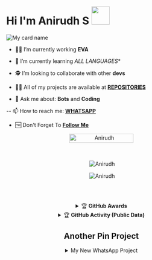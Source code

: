 # Hi I'm Anirudh S&nbsp;<a href="Hey"><img src="https://raw.githubusercontent.com/TOXIC-DEVIL/TOXIC-DEVIL/TOXIC-DEVIL-OFFICIAL/media/Hi.gif" width="48px"></a>

![My card name](https://cardivo.vercel.app/api?name=AnirudhS&description=Hi,%20Welcome%20To%20My%20Profile%20❤&image=https://avatars.githubusercontent.com/u/78668573?v=4&s=10?v=4&backgroundColor=%23ecf0f1&instagram=_a_n_i_r_u_d_h_&github=SudoAnirudh&twitter=&pattern=leaf&colorPattern=%23eaeaea)

- 🧑‍🏫 I’m currently working **EVA**

- 📖 I’m currently learning *ALL LANGUAGES**

- 🕵️ I’m looking to collaborate with other **devs**

- 👨‍💻 All of my projects are available at
                   **[REPOSITORIES](https://github.com/SudoAnirudh/SudoAnirudh?tab=repositories)**

- 💬 Ask me about: **Bots** and **Coding**

-- 📫 How to reach me: 
                  **[WHATSAPP](https://wa.me/919539102851)**
                  
- 🆓 Don't Forget To **[Follow Me](https://github.com/SudoAnirudh/SudoAnirudh)**

<p align="center"> <a href="Anirudh"><img width="170px" height="24" src="https://komarev.com/ghpvc/?username=SudoAnirudh&label=PROFILE%20VISITORS&color=green&style=flat-square" alt="Anirudh" /></a> </p><br> 


<div align="center">
<p>&nbsp;<img align="center" src="https://github-readme-stats.vercel.app/api?username=SudoAnirudh&show_icons=true&theme=nightowl" alt="Anirudh" /></p>

<p>&nbsp;<img align="center" src="https://github-readme-stats.vercel.app/api/top-langs/?username=SudoAnirudh&theme=algolia&layout=compact&langs_count=10&hide_border=true&show_icons=true" alt="Anirudh"/></p></a><br> 

##

<details>
    <summary>&#127942 <b>GitHub Awards</b></summary><br/>

![Github Trophy](https://github-profile-trophy.vercel.app/?username=SudoAnirudh)

</details>



<details>
    <summary>&#127942 <b>GitHub Activity (Public Data)</b></summary><br/>

![Metrics](https://metrics.lecoq.io/SudoAnirudh?template=classic&followup=1&isocalendar=1&languages=1&isocalendar.duration=half-year&config.timezone=Europe%2FIstanbul)

</details>



## Another Pin Project
<details>
  <summary>My New WhatsApp Project</summary>
   <a href="https://github.com/SudoAnirudh/Eva">
    <img src="https://github-readme-stats.vercel.app/api/pin/?username=SudoAnirudh&repo=Eva">
  </a>
   <summary>My New WhatsApp Project</summary>
   <a href="https://github.com/SudoAnirudh/Eva_2.0">
    <img src="https://github-readme-stats.vercel.app/api/pin/?username=SudoAnirudh&repo=Eva_2.0">
  </a>
</details>


